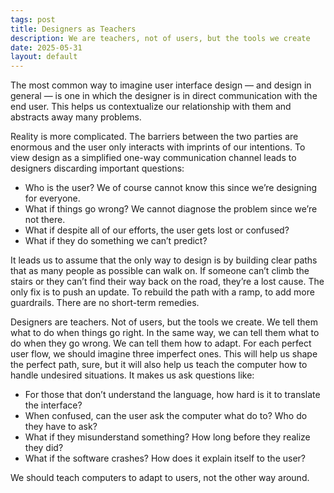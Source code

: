 ```yaml
---
tags: post
title: Designers as Teachers
description: We are teachers, not of users, but the tools we create
date: 2025-05-31
layout: default
---
```


The most common way to imagine user interface design — and design in general — is one in which the designer is in direct communication with the end user. This helps us contextualize our relationship with them and abstracts away many problems.

Reality is more complicated. The barriers between the two parties are enormous and the user only interacts with imprints of our intentions. To view design as a simplified one-way communication channel leads to designers discarding important questions:
- Who is the user? We of course cannot know this since we’re designing for everyone.
- What if things go wrong? We cannot diagnose the problem since we’re not there.
- What if despite all of our efforts, the user gets lost or confused?
- What if they do something we can’t predict?

It leads us to assume that the only way to design is by building clear paths that as many people as possible can walk on. If someone can’t climb the stairs or they can’t find their way back on the road, they’re a lost cause. The only fix is to push an update. To rebuild the path with a ramp, to add more guardrails. There are no short-term remedies.

Designers are teachers. Not of users, but the tools we create. We tell them what to do when things go right. In the same way, we can tell them what to do when they go wrong. We can tell them how to adapt. For each perfect user flow, we should imagine three imperfect ones. This will help us shape the perfect path, sure, but it will also help us teach the computer how to handle undesired situations. It makes us ask questions like:
- For those that don’t understand the language, how hard is it to translate the interface?
- When confused, can the user ask the computer what do to? Who do they have to ask?
- What if they misunderstand something? How long before they realize they did?
- What if the software crashes? How does it explain itself to the user?

We should teach computers to adapt to users, not the other way around.